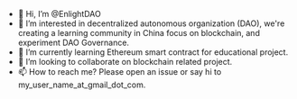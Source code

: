 - 👋 Hi, I’m @EnlightDAO
- 👀 I’m interested in decentralized autonomous organization (DAO), we're creating a learning community in China focus on blockchain, and experiment DAO Governance.
- 🌱 I’m currently learning Ethereum smart contract for educational project.
- 💞️ I’m looking to collaborate on blockchain related project.
- 📫 How to reach me? Please open an issue or say hi to my_user_name_at_gmail_dot_com.

<!---
EnlightDAO/EnlightDAO is a ✨ special ✨ repository because its `README.md` (this file) appears on your GitHub profile.
You can click the Preview link to take a look at your changes.
--->
